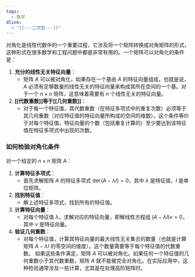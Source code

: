 ```yaml
---
tags:
  - 数学
dlink:
  - "[[---二次型---]]"
---
```

对角化是线性代数中的一个重要过程，它涉及将一个矩阵转换成对角矩阵的形式，这种形式在很多数学和工程问题中都是非常有用的。一个矩阵可以对角化的条件是：
1. **充分的线性无关特征向量**：
   - 矩阵 $A$ 可以被对角化，如果存在一个基由 $A$ 的特征向量组成，也就是说，$A$ 必须有足够数量的线性无关的特征向量来构成其所在空间的一个基。对于一个 $n \times n$ 矩阵，这意味着需要有 $n$ 个线性无关的特征向量。
2. **[[代数重数]]等于[[几何重数]]**：
   - 对于每一个特征值，其代数重数（在特征多项式中的重复次数）必须等于其几何重数（对应特征值的特征向量所构成的空间的维数）。这个条件等价于对每个特征值，特征向量的个数（包括重复计算的）至少要达到该特征值在特征多项式中出现的次数。
### 如何检验对角化条件
对一个给定的 $n \times n$ 矩阵 $A$：
1. **计算特征多项式**：
   - 首先求解矩阵 $A$ 的特征多项式 $\det(A - \lambda I) = 0$，其中 $\lambda$ 是特征值，$I$ 是单位矩阵。
2. **找到特征值**：
   - 解上述特征多项式，找到所有的特征值。
3. **计算特征向量**：
   - 对每个特征值 $\lambda$，求解对应的特征向量，即解线性方程组 $(A - \lambda I){v} = {0}$，其中 ${v}$ 是特征向量。
4. **验证几何重数**：
   - 对每个特征值，计算其特征向量的最大线性无关集合的数量（也就是计算矩阵 $A - \lambda I$ 的零空间的维度）。这个数量需要等于每个特征值的代数重数。
如果这些条件满足，矩阵 $A$ 可以被对角化。如果任何一个特征值的几何重数小于其代数重数，矩阵 $A$ 就不能被完全对角化。在实际应用中，这种检验通常涉及一些计算，尤其是在处理高阶矩阵时。